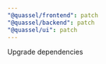 ```yaml
---
"@quassel/frontend": patch
"@quassel/backend": patch
"@quassel/ui": patch
---
```


Upgrade dependencies
